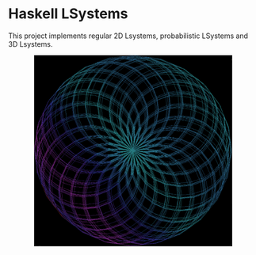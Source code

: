 # Haskell LSystems
This project implements regular 2D Lsystems, probabilistic LSystems and 3D Lsystems.

<p align="center">
  <img src="images/im1.png" alt="3D Shere LSystem" width="400"/>
</p>
